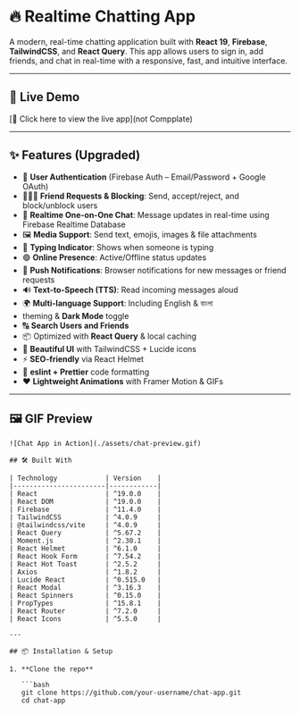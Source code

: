 # 🔥 Realtime Chatting App

A modern, real-time chatting application built with **React 19**, **Firebase**, **TailwindCSS**, and **React Query**. This app allows users to sign in, add friends, and chat in real-time with a responsive, fast, and intuitive interface.

---

## 🚀 Live Demo

[🔗 Click here to view the live app](not Compplate)


---


## ✨ Features (Upgraded)

- 🔐 **User Authentication** (Firebase Auth – Email/Password + Google OAuth)
- 🧑‍🤝‍🧑 **Friend Requests & Blocking**: Send, accept/reject, and block/unblock users
- 💬 **Realtime One-on-One Chat**: Message updates in real-time using Firebase Realtime Database
- 🖼 **Media Support**: Send text, emojis, images & file attachments
- 🎥 **Typing Indicator**: Shows when someone is typing
- 🟢 **Online Presence**: Active/Offline status updates
- 🔔 **Push Notifications**: Browser notifications for new messages or friend requests
- 🔊 **Text-to-Speech (TTS)**: Read incoming messages aloud
- 🌍 **Multi-language Support**: Including English & বাংলা
- theming & **Dark Mode** toggle
- 🔠 **Search Users and Friends**
- 📦 Optimized with **React Query** & local caching
- 💅 **Beautiful UI** with TailwindCSS + Lucide icons
- ⚡ **SEO-friendly** via React Helmet
- 📁 **eslint + Prettier** code formatting
- ❤️ **Lightweight Animations** with Framer Motion & GIFs

---

## 🖼 GIF Preview

```gif
![Chat App in Action](./assets/chat-preview.gif)

## 🛠️ Built With

| Technology            | Version    |
|-----------------------|------------|
| React                 | ^19.0.0    |
| React DOM             | ^19.0.0    |
| Firebase              | ^11.4.0    |
| TailwindCSS           | ^4.0.9     |
| @tailwindcss/vite     | ^4.0.9     |
| React Query           | ^5.67.2    |
| Moment.js             | ^2.30.1    |
| React Helmet          | ^6.1.0     |
| React Hook Form       | ^7.54.2    |
| React Hot Toast       | ^2.5.2     |
| Axios                 | ^1.8.2     |
| Lucide React          | ^0.515.0   |
| React Modal           | ^3.16.3    |
| React Spinners        | ^0.15.0    |
| PropTypes             | ^15.8.1    |
| React Router          | ^7.2.0     |
| React Icons           | ^5.5.0     |

---

## 📦 Installation & Setup

1. **Clone the repo**

   ```bash
   git clone https://github.com/your-username/chat-app.git
   cd chat-app
